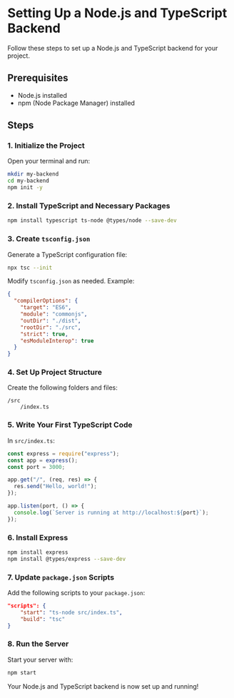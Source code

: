 # Setting Up a Node.js and TypeScript Backend

Follow these steps to set up a Node.js and TypeScript backend for your project.

## Prerequisites

- Node.js installed
- npm (Node Package Manager) installed

## Steps

### 1. Initialize the Project

Open your terminal and run:

```bash
mkdir my-backend
cd my-backend
npm init -y
```

### 2. Install TypeScript and Necessary Packages

```bash
npm install typescript ts-node @types/node --save-dev
```

### 3. Create `tsconfig.json`

Generate a TypeScript configuration file:

```bash
npx tsc --init
```

Modify `tsconfig.json` as needed. Example:

```json
{
  "compilerOptions": {
    "target": "ES6",
    "module": "commonjs",
    "outDir": "./dist",
    "rootDir": "./src",
    "strict": true,
    "esModuleInterop": true
  }
}
```

### 4. Set Up Project Structure

Create the following folders and files:

```
/src
    /index.ts
```

### 5. Write Your First TypeScript Code

In `src/index.ts`:

```typescript
const express = require("express");
const app = express();
const port = 3000;

app.get("/", (req, res) => {
  res.send("Hello, world!");
});

app.listen(port, () => {
  console.log(`Server is running at http://localhost:${port}`);
});
```

### 6. Install Express

```bash
npm install express
npm install @types/express --save-dev
```

### 7. Update `package.json` Scripts

Add the following scripts to your `package.json`:

```json
"scripts": {
    "start": "ts-node src/index.ts",
    "build": "tsc"
}
```

### 8. Run the Server

Start your server with:

```bash
npm start
```

Your Node.js and TypeScript backend is now set up and running!
